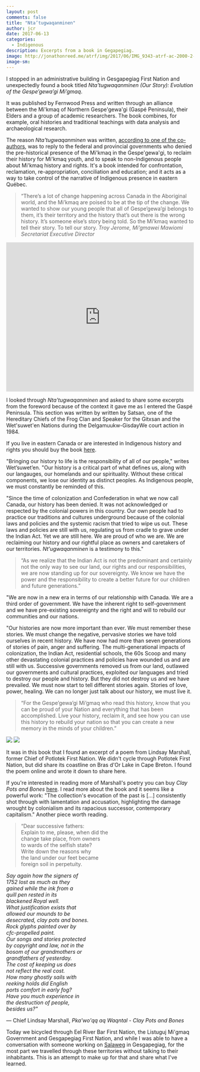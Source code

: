 ```yaml
---
layout: post
comments: false
title: "Nta’tugwaqanminen"
author: jcr
date: 2017-06-13
categories:
  - Indigenous
description: Excerpts from a book in Gegapegiag.
image: http://jonathonreed.me/atrf/img/2017/06/IMG_9343-atrf-ac-2000-2-web.jpg
image-sm:
---
```


I stopped in an administrative building in Gesgapegiag First Nation and unexpectedly found a book titled <i>Nta'tugwaqanminen (Our Story): Evolution of the Gespe’gewa’gi Mi’gmaq</i>.

It was published by Fernwood Press and written through an alliance between the Mi'kmaq of Northern Gespe'gewa'gi (Gaspé Peninsula), their Elders and a group of academic researchers. The book combines, for example, oral histories and traditional teachings with data analysis and archaeological research.

The reason <i>Nta'tugwaqanminen</i> was written, <a href="http://kukukwes.com/2016/11/18/an-interview-with-danielle-cyr-co-author-of-book-about-history-of-gespegewagi-migmaq/" target="blank">according to one of the co-authors</a>, was to reply to the federal and provincial governments who denied the pre-historical presence of the Mi'kmaq in the Gespe'gewa'gi, to reclaim their history for Mi'kmaq youth, and to speak to non-Indigenous people about Mi'kmaq history and rights. It's a book intended for confrontation, reclamation, re-appropriation, conciliation and education; and it acts as a way to take control of the narrative of Indigenous presence in eastern Québec.

<blockquote>&ldquo;There&rsquo;s a lot of change happening across Canada in the Aboriginal world, and the Mi&rsquo;kmaq are poised to be at the tip of the change. We wanted to show our young people that all of Gespe&rsquo;gewa&rsquo;gi belongs to them, it&rsquo;s their territory and the history that&rsquo;s out there is the wrong history. It&rsquo;s someone else&rsquo;s story being told. So the Mi&rsquo;kmaq wanted to tell their story. To tell our story. <cite>Troy Jerome, Mi’gmawei Mawiomi Secretariat Executive Director</cite></blockquote>

<iframe width="100%" height="400" src="https://www.youtube.com/embed/RwH7wnWdAr4" frameborder="0" allowfullscreen></iframe>

I looked through <i>Nta'tugwaqanminen</i> and asked to share some excerpts from the foreword because of the context it gave me as I entered the Gaspé Peninsula. This section was written by written by Satsan, one of the Hereditary Chiefs of the Frog Clan and Speaker for the Gitxsan and the Wet'suwet'en Nations during the Delgamuukw-GisdayWe court action in 1984.

If you live in eastern Canada or are interested in Indigenous history and rights you should buy the book <a href="https://fernwoodpublishing.ca/book/ntatugwaqanminen" target="blank">here</a>.

"Bringing our history to life is the responsibility of all of our people," writes Wet’suwet’en. "Our history is a critical part of what defines us, along with our langauges, our homelands and our spirituality. Without these critical components, we lose our identity as distinct peoples. As Indigenous people, we must constantly be reminded of this.

"Since the time of colonization and Confederation in what we now call Canada, our history has been denied. It was not acknowledged or respected by the colonial powers in this country. Our own people had to practice our traditions and cultures underground because of the colonial laws and policies and the systemic racism that tried to wipe us out. These laws and policies are still with us, regulating us from cradle to grave under the Indian Act. Yet we are still here. We are proud of who we are. We are reclaiming our history and our rightful place as owners and caretakers of our territories. <i>Nt'ugwaqanminen</i> is a testimony to this."

<blockquote>&ldquo;As we realize that the Indian Act is not the predominant and certainly not the only way to see our land, our rights and our responsibilities, we are now standing up for our sovereignty. We know we have the power and the responsibility to create a better future for our children and future generations.&rdquo;</blockquote>

"We are now in a new era in terms of our relationship with Canada. We are a third order of government. We have the inherent right to self-government and we have pre-existing sovereignty and the right and will to rebuild our communities and our nations.

"Our histories are now more important than ever. We must remember these stories. We must change the negative, pervasive stories we have told ourselves in recent history. We have now had more than seven generations of stories of pain, anger and suffering. The multi-generational impacts of colonization, the Indian Act, residential schools, the 60s Scoop and many other devastating colonial practices and policies have wounded us and are still with us. Successive governments removed us from our land, outlawed our governments and cultural practices, exploited our languages and tried to destroy our people and history. But they did not destroy us and we have prevailed. We must now start to tell different stories again. Stories of love, power, healing. We can no longer just talk about our history, we must live it.

<blockquote>&ldquo;For the Gespe&rsquo;gewa&rsquo;gi Mi&rsquo;gmaq who read this history, know that you can be proud of your Nation and everything that has been accomplished. Live your history, reclaim it, and see how you can use this history to rebuild your nation so that you can create a new memory in the minds of your children.&rdquo;</blockquote>

<img src="http://jonathonreed.me/atrf/img/2017/06/IMG_3432-atrf-jcr-2000-web.jpg">

<img src="http://jonathonreed.me/atrf/img/2017/06/IMG_3429-atrf-jcr-2000-web.jpg">

It was in this book that I found an excerpt of a poem from Lindsay Marshall, former Chief of Potlotek First Nation. We didn't cycle through Potlotek First Nation, but did share its coastline on Bras d'Or Lake in Cape Breton. I found the poem online and wrote it down to share here.

If you're interested in reading more of Marshall's poetry you can buy <i>Clay Pots and Bones</i> <a href="https://www.nimbus.ca/store/fiction-and-poetry/poetry/clay-pots-and-bones.html" target="blank">here</a>. I read more about the book and it seems like a powerful work: "The collection's evocation of the past is [&hellip;] consistently shot through with lamentation and accusation, highlighting the damage wrought by colonialism and its rapacious successor, contemporary capitalism." Another piece worth reading.

<blockquote>&ldquo;Dear successive fathers:<br>
Explain to me, please, when did the<br>
change take place, from owners<br>
to wards of the selfish state?<br>
Write down the reasons why<br>
the land under our feet became<br>
foreign soil in perpetuity.</blockquote>

<i>Say again how the signers of<br>
1752 lost as much as they<br>
gained while the ink from a<br>
quill pen rested in its<br>
blackened Royal well.<br>
What justification exists that<br>
allowed our mounds to be<br>
desecrated, clay pots and bones.<br>
Rock glyphs painted over by<br>
cfc-propelled paint.<br>
Our songs and stories protected<br>
by copyright and law, not in the<br>
bosom of our grandmothers or<br>
grandfathers of yesterday.<br>
The cost of keeping us does<br>
not reflect the real cost.<br>
How many ghostly sails with<br>
reeking holds did English<br>
ports comfort in early fog?<br>
Have you much experience in<br>
the destruction of people,<br>
besides us?"</i>

— Chief Lindsay Marshall, <i>Pka'wo'qq aq Waqntal - Clay Pots and Bones</i>

Today we bicycled through Eel River Bar First Nation, the Listuguj Mi'gmaq Government and Gesgapegiag First Nation, and while I was able to have a conversation with someone working on <a href="http://www.salaweg.com" target="blank">Salaweg</a> in Gesgapegiag, for the most part we travelled through these territories without talking to their inhabitants. This is an attempt to make up for that and share what I've learned.